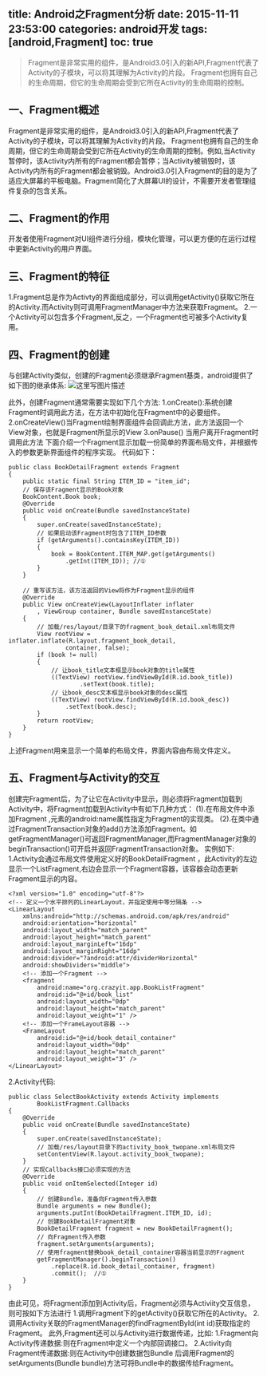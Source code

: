 title:  Android之Fragment分析
date: 2015-11-11 23:53:00
categories: android开发
tags: [android,Fragment]
toc: true
---
>Fragment是非常实用的组件，是Android3.0引入的新API,Fragment代表了Activity的子模块，可以将其理解为Activity的片段。
Fragment也拥有自己的生命周期，但它的生命周期会受到它所在Activity的生命周期的控制。
<!--more-->
一、Fragment概述
------------

Fragment是非常实用的组件，是Android3.0引入的新API,Fragment代表了Activity的子模块，可以将其理解为Activity的片段。
Fragment也拥有自己的生命周期，但它的生命周期会受到它所在Activity的生命周期的控制。例如,当Activity暂停时，该Activity内所有的Fragment都会暂停；当Activity被销毁时，该Activity内所有的Fragment都会被销毁。Android3.0引入Fragment的目的是为了适应大屏幕的平板电脑。Fragment简化了大屏幕UI的设计，不需要开发者管理组件复杂的包含关系。

二、Fragment的作用
-------------

开发者使用Fragment对UI组件进行分组，模块化管理，可以更方便的在运行过程中更新Activity的用户界面。

三、Fragment的特征
-------------

1.Fragment总是作为Activty的界面组成部分，可以调用getActivity()获取它所在的Activity.而Activity则可调用FragmentManager中方法来获取Fragment。
2.一个Activity可以包含多个Fragment,反之，一个Fragment也可被多个Activity复用。

四、Fragment的创建
-------------

与创建Activity类似，创建的Fragment必须继承Fragment基类，android提供了如下图的继承体系:
![这里写图片描述](http://img.blog.csdn.net/20151111233854343)

此外，创建Fragment通常需要实现如下几个方法:
	1.onCreate():系统创建Fragment时调用此方法，在方法中初始化在Fragment中的必要组件。
	2.onCreateView()当Fragment绘制界面组件会回调此方法，此方法返回一个View对象，也就是Fragment所显示的View
	3.onPause() 当用户离开Fragment时调用此方法
下面介绍一个Fragment显示加载一份简单的界面布局文件，并根据传入的参数更新界面组件的程序实现。
代码如下：
```
public class BookDetailFragment extends Fragment
{
	public static final String ITEM_ID = "item_id";
	// 保存该Fragment显示的Book对象
	BookContent.Book book;
	@Override
	public void onCreate(Bundle savedInstanceState)
	{
		super.onCreate(savedInstanceState);
		// 如果启动该Fragment时包含了ITEM_ID参数
		if (getArguments().containsKey(ITEM_ID))
		{
			book = BookContent.ITEM_MAP.get(getArguments()
				.getInt(ITEM_ID)); //①
		}
	}

	// 重写该方法，该方法返回的View将作为Fragment显示的组件
	@Override
	public View onCreateView(LayoutInflater inflater
		, ViewGroup container, Bundle savedInstanceState)
	{
		// 加载/res/layout/目录下的fragment_book_detail.xml布局文件
		View rootView = inflater.inflate(R.layout.fragment_book_detail,
				container, false);
		if (book != null)
		{
			// 让book_title文本框显示book对象的title属性
			((TextView) rootView.findViewById(R.id.book_title))
					.setText(book.title);
			// 让book_desc文本框显示book对象的desc属性
			((TextView) rootView.findViewById(R.id.book_desc))
				.setText(book.desc);	
		}
		return rootView;
	}
}
```
上述Fragment用来显示一个简单的布局文件，界面内容由布局文件定义。
	

五、Fragment与Activity的交互
----------------------

创建完Fragment后，为了让它在Activity中显示，则必须将Fragment加载到Activity中，将Fragment加载到Activity中有如下几种方式：
(1).在布局文件中添加Fragment ,元素的android:name属性指定为Fragment的实现类。
(2).在类中通过FragmentTransaction对象的add()方法添加Fragment。如getFragmentManager()可返回FragmentManager,而FragmentManager对象的beginTransaction()可开启并返回FragmentTransaction对象。
实例如下:
1.Activity会通过布局文件使用定义好的BookDetailFragment ，此Activity的左边显示一个ListFragment,右边会显示一个Fragment容器，该容器会动态更新Fragment显示的内容。

```
<?xml version="1.0" encoding="utf-8"?>
<!-- 定义一个水平排列的LinearLayout，并指定使用中等分隔条 -->
<LinearLayout
	xmlns:android="http://schemas.android.com/apk/res/android"
	android:orientation="horizontal"
	android:layout_width="match_parent"
	android:layout_height="match_parent"
	android:layout_marginLeft="16dp"
	android:layout_marginRight="16dp"
	android:divider="?android:attr/dividerHorizontal"
	android:showDividers="middle">
	<!-- 添加一个Fragment -->
	<fragment
		android:name="org.crazyit.app.BookListFragment"
		android:id="@+id/book_list"
		android:layout_width="0dp"
		android:layout_height="match_parent"
		android:layout_weight="1" />
	<!-- 添加一个FrameLayout容器 -->
	<FrameLayout
		android:id="@+id/book_detail_container"
		android:layout_width="0dp"
		android:layout_height="match_parent"
		android:layout_weight="3" />
</LinearLayout>
```
2.Activity代码:

```
public class SelectBookActivity extends Activity implements
		BookListFragment.Callbacks
{
	@Override
	public void onCreate(Bundle savedInstanceState)
	{
		super.onCreate(savedInstanceState);
		// 加载/res/layout目录下的activity_book_twopane.xml布局文件
		setContentView(R.layout.activity_book_twopane);
	}
	// 实现Callbacks接口必须实现的方法
	@Override
	public void onItemSelected(Integer id)
	{
		// 创建Bundle，准备向Fragment传入参数
		Bundle arguments = new Bundle();
		arguments.putInt(BookDetailFragment.ITEM_ID, id);
		// 创建BookDetailFragment对象
		BookDetailFragment fragment = new BookDetailFragment();
		// 向Fragment传入参数
		fragment.setArguments(arguments);
		// 使用fragment替换book_detail_container容器当前显示的Fragment
		getFragmentManager().beginTransaction()
			.replace(R.id.book_detail_container, fragment)
			.commit();  //①
	}
}
```

由此可见，将Fragment添加到Activity后，Fragment必须与Activiity交互信息，则可按如下方法进行
1.调用Fragment下的getActivity()获取它所在的Activity。
2.调用Activity关联的FragmentManager的findFragmentById(int id)获取指定的Fragment。
此外,Fragment还可以与Activity进行数据传递，比如:
1.Fragment向Activity传递数据:则在Fragment中定义一个内部回调接口。
2.Activity向Fragment传递数据:则在Activity中创建数据包Bundle 后调用Fragment的setArguments(Bundle bundle)方法可将Bundle中的数据传给Fragment。
